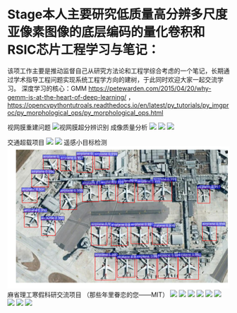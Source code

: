 # Stage本人主要研究低质量高分辨多尺度亚像素图像的底层编码的量化卷积和RSIC芯片工程学习与笔记：
该项工作主要是推动监督自己从研究方法论和工程学综合考虑的一个笔记，长期通过学术指导工程问题实现系统工程学方向的建树，于此同时欢迎大家一起交流学习。
深度学习的核心：GMM https://petewarden.com/2015/04/20/why-gemm-is-at-the-heart-of-deep-learning/   ，          https://opencvpythontutroals.readthedocs.io/en/latest/py_tutorials/py_imgproc/py_morphological_ops/py_morphological_ops.html

视网膜重建问题
![视网膜超分辨识别](https://github.com/Eric3911/Stage/blob/master/%E8%A7%86%E7%BD%91%E8%86%9C%E5%8E%BB%E9%9B%BE%E7%BB%93%E6%9E%9C.png)
成像质量分析
![](https://github.com/Eric3911/image/blob/master/123456.png)
![](https://github.com/Eric3911/Stage/blob/master/%E5%9F%BA%E4%BA%8ESCB%E7%AE%97%E6%B3%95%E7%9A%84%E5%A2%9E%E5%BC%BA.png)
![](https://github.com/Eric3911/image/blob/master/%E6%A8%A1%E5%9E%8B%E8%AF%84%E4%BB%B7%E5%8F%82%E8%80%83Evaluation.png)

 交通超载项目
 ![](https://github.com/Eric3911/Stage/blob/master/%E8%BD%A6%E8%BE%86%E8%B6%85%E8%BD%BD%E9%A1%B9%E7%9B%AE%E5%8F%82%E8%80%83%E6%B5%81%E7%A8%8B%E5%9B%BE%E4%B8%80.jpg)
![](https://github.com/Eric3911/Stage/blob/master/%E8%BD%A6%E8%BE%86%E8%B6%85%E8%BD%BD%E9%A1%B9%E7%9B%AE%E5%8F%82%E8%80%83%E6%B5%81%E7%A8%8B%E5%9B%BE%E4%BA%8C.jpg)
遥感小目标检测
![](https://github.com/Eric3911/RFBNet_master/blob/master/000044test.jpg)
麻省理工寒假科研交流项目
（那些年里眷恋的您——MIT）
![](https://github.com/Eric3911/image/blob/master/MIT.jpg)
![](https://github.com/Eric3911/Stage/blob/master/1.jpg)
![](https://github.com/Eric3911/Stage/blob/master/2.jpg)
![](https://github.com/Eric3911/Stage/blob/master/3.jpg)
![](https://github.com/Eric3911/Stage/blob/master/4.jpg)
![](https://github.com/Eric3911/Stage/blob/master/4.jpg)
![](https://github.com/Eric3911/Stage/blob/master/5.jpg)
![](https://github.com/Eric3911/Stage/blob/master/6.jpg)
![](https://github.com/Eric3911/Stage/blob/master/7.jpg)
